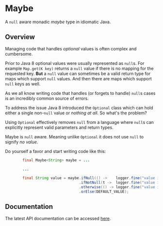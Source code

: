 Maybe
=====
A `null` aware monadic _maybe_ type in idiomatic Java.

Overview
--------
Managing code that handles _optional_ values is often complex and cumbersome.

Prior to Java 8 optional values were usually represented as `null`s. For example `Map.get(K key)` returns a `null` value if there is no mapping for the requested key. **But** a `null` value can sometimes be a valid return type for maps which support `null` values. And then there are maps which support `null` keys as well.

As we all know writing code that handles (or forgets to handle) `null`s cases is an incredibly common source of errors.

To address the issue Java 8 introduced the `Optional` class which can hold either a single non-`null` value or _nothing at all_. So what's the problem?

Using `Optional` effectively removes `null` from a language where `null`s can explicitly represent valid parameters and return types.

Maybe is `null` aware. Meaning unlike `Optional` it does not use `null` to signify _no value_.

Do yourself a favor and start writing code like this:

```Java
        final Maybe<String> maybe = ...
        
        ...
        
        final String value = maybe.ifNull(() ->    logger.fine("value is null"))
                                  .ifNotNull(t ->  logger.fine("value is " + t))
                                  .otherwise(() -> logger.fine("value is absent: using default value"))
                                  .orElse(DEFAULT_VALUE);
```

Documentation
-------------
The latest API documentation can be accessed [here](https://zleonov.github.io/optional-config/api/latest).